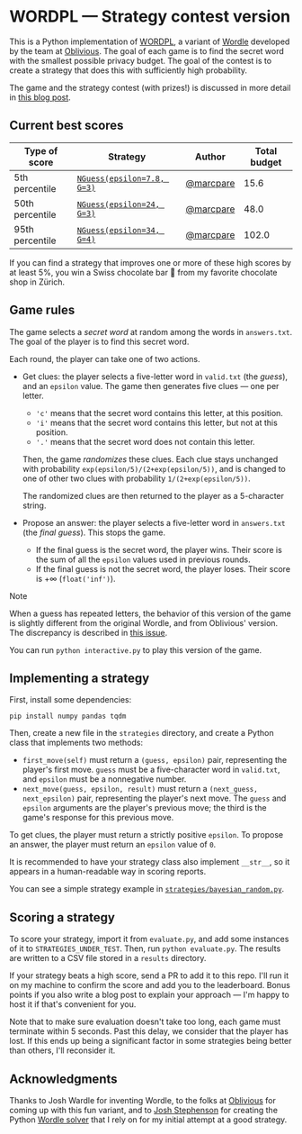 # WORDPL — Strategy contest version

This is a Python implementation of
[WORDPL](https://games.oblivious.com/games/wordpl), a variant of
[Wordle](https://www.nytimes.com/games/wordle/index.html) developed by the team
at [Oblivious](https://www.oblivious.com/). The goal of each game is to find the
secret word with the smallest possible privacy budget. The goal of the contest
is to create a strategy that does this with sufficiently high probability.

The game and the strategy contest (with prizes!) is discussed in more detail in
[this blog post](https://desfontain.es/blog/wordpl.html).

## Current best scores

| Type of score   | Strategy                         | Author            | Total budget |
| --------------- | ---------------------------------| ----------------- | ------------ |
| 5th percentile  | [`NGuess(epsilon=7.8, G=3)`][ng] | [@marcpare][marc] | 15.6         |
| 50th percentile | [`NGuess(epsilon=24, G=3)`][ng]  | [@marcpare][marc] | 48.0         |
| 95th percentile | [`NGuess(epsilon=34, G=4)`][ng]  | [@marcpare][marc] | 102.0        |

[ng]: ./strategies/n_guess.py
[marc]: https://github.com/marcpare

If you can find a strategy that improves one or more of these high scores by at
least 5%, you win a Swiss chocolate bar 🍫 from my favorite chocolate shop in
Zürich.

## Game rules

The game selects a *secret word* at random among the words in `answers.txt`. The
goal of the player is to find this secret word.

Each round, the player can take one of two actions.

- Get clues: the player selects a five-letter word in `valid.txt` (the *guess*),
  and an `epsilon` value. The game then generates five clues — one per letter.

  - `'c'` means that the secret word contains this letter, at this position.
  - `'i'` means that the secret word contains this letter, but not at this
    position.
  - `'.'` means that the secret word does not contain this letter.

  Then, the game *randomizes* these clues. Each clue stays unchanged with
  probability `exp(epsilon/5)/(2+exp(epsilon/5))`, and is changed to one of
  other two clues with probability `1/(2+exp(epsilon/5))`.

  The randomized clues are then returned to the player as a 5-character string.

- Propose an answer: the player selects a five-letter word in `answers.txt` (the
  *final guess*). This stops the game.

  - If the final guess is the secret word, the player wins. Their score is the
    sum of all the `epsilon` values used in previous rounds.
  - If the final guess is not the secret word, the player loses. Their score is
    +∞ (`float('inf')`).

> [!NOTE]
> When a guess has repeated letters, the behavior of this version of the game is
> slightly different from the original Wordle, and from Oblivious' version. The
> discrepancy is described in [this issue][issue].

[issue]: https://github.com/TedTed/wordpl/issues/2

You can run `python interactive.py` to play this version of the game.

## Implementing a strategy

First, install some dependencies:

```
pip install numpy pandas tqdm
```

Then, create a new file in the `strategies` directory, and create a Python class
that implements two methods:

- `first_move(self)` must return a `(guess, epsilon)` pair, representing the
  player's first move. `guess` must be a five-character word in `valid.txt`, and
  `epsilon` must be a nonnegative number.
- `next_move(guess, epsilon, result)` must return a `(next_guess, next_epsilon)`
  pair, representing the player's next move. The `guess` and `epsilon` arguments
  are the player's previous move; the third is the game's response for this
  previous move.

To get clues, the player must return a strictly positive `epsilon`. To propose
an answer, the player must return an `epsilon` value of `0`.

It is recommended to have your strategy class also implement `__str__`, so it
appears in a human-readable way in scoring reports.

You can see a simple strategy example in
[`strategies/bayesian_random.py`](./strategies/bayesian_random.py).

## Scoring a strategy

To score your strategy, import it from `evaluate.py`, and add some instances of
it to `STRATEGIES_UNDER_TEST`. Then, run `python evaluate.py`. The results are
written to a CSV file stored in a `results` directory.

If your strategy beats a high score, send a PR to add it to this repo. I'll run
it on my machine to confirm the score and add you to the leaderboard. Bonus
points if you also write a blog post to explain your approach — I'm happy to
host it if that's convenient for you.

Note that to make sure evaluation doesn't take too long, each game must
terminate within 5 seconds. Past this delay, we consider that the player has
lost. If this ends up being a significant factor in some strategies being better
than others, I'll reconsider it.

## Acknowledgments

Thanks to Josh Wardle for inventing Wordle, to the folks at
[Oblivious](https://www.oblivious.com/) for coming up with this fun variant, and
to [Josh Stephenson](https://github.com/joshstephenson) for creating the Python
[Wordle solver](https://github.com/joshstephenson/Wordle-Solver) that I rely on
for my initial attempt at a good strategy.
